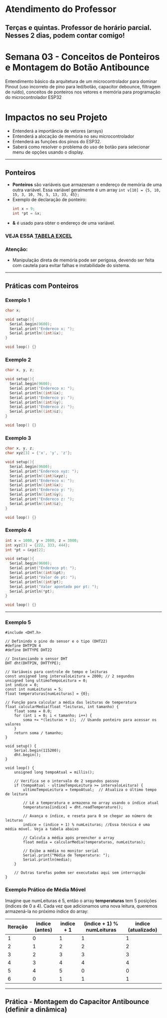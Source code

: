 # Atendimento do Professor

## Terças e quintas. Professor de horário parcial. Nesses 2 dias, podem contar comigo!

# Semana 03 - Conceitos de Ponteiros e Montagem do Botão Antibounce

Entendimento básico da arquitetura de um microcontrolador para dominar Pinout (uso incorreto de pino para led/botão, capacitor debounce, filtragem de ruído), conceitos de ponteiros nos vetores e memória para programação do microcontrolador ESP32


# Impactos no seu Projeto

* Entenderá a importância de vetores (arrays)
* Entenderá a alocação de memória no seu microcontrolador
* Entenderá as funções dos pinos do ESP32.  
* Saberá como resolver o problema do uso de botão para selecionar menu de opções usando o display.

---

## Ponteiros
- **Ponteiros** são variáveis que armazenam o endereço de memória de uma outra variável. Essa variável geralmente é um array ```int v[10] = {5, 10, 15, 3, 10, 76, 5, 13, 33, 45};```
- Exemplo de declaração de ponteiro:
  ```cpp
  int x = 9;
  int *pt = &x;
  ```
- **&** é usado para obter o endereço de uma variável.

### VEJA ESSA [TABELA EXCEL](https://docs.google.com/spreadsheets/d/1zgsKqh5UbhyGN3BkQBueWcM0Ubp_ikUC9deWb7eIvBs/edit?usp=sharing)

### Atenção:
- Manipulação direta de memória pode ser perigosa, devendo ser feita com cautela para evitar falhas e instabilidade do sistema.

---

## Práticas com Ponteiros

### Exemplo 1
```cpp
char x;

void setup(){
  Serial.begin(9600);
  Serial.print("Endereco x: ");
  Serial.println((int)&x);
}

void loop() {}
```

### Exemplo 2
```cpp
char x, y, z;

void setup(){
  Serial.begin(9600);
  Serial.print("Endereco x: ");
  Serial.println((int)&x);
  Serial.print("Endereco y: ");
  Serial.println((int)&y);
  Serial.print("Endereco z: ");
  Serial.println((int)&z);
}

void loop() {}
```

### Exemplo 3
```cpp
char x, y, z;
char xyz[3] = {'x', 'y', 'z'};

void setup(){
  Serial.begin(9600);
  Serial.print("Endereco xyz: ");
  Serial.println((int)&xyz);
  Serial.print("Endereco x: ");
  Serial.println((int)&x);
  Serial.print("Endereco y: ");
  Serial.println((int)&y);
  Serial.print("Endereco z: ");
  Serial.println((int)&z);
}

void loop() {}
```

### Exemplo 4
```cpp
int x = 1000, y = 2000, z = 3000;
int xyz[3] = {222, 333, 444};
int *pt = &xyz[2];

void setup(){
  Serial.begin(9600);
  Serial.print("Endereco pt: ");
  Serial.println((int)&pt);
  Serial.print("Valor de pt: ");
  Serial.println((int)pt);
  Serial.print("Valor apontado por pt: ");
  Serial.println(*pt);
}

void loop() {}
```

---

### Exemplo 5

```
#include <DHT.h>

// Definindo o pino do sensor e o tipo (DHT22)
#define DHTPIN 4
#define DHTTYPE DHT22

// Instanciando o sensor DHT
DHT dht(DHTPIN, DHTTYPE);

// Variáveis para controle de tempo e leituras
const unsigned long intervaloLeitura = 2000; // 2 segundos
unsigned long ultimoTempoLeitura = 0;
int indice = 0;
const int numLeituras = 5;
float temperaturas[numLeituras] = {0};

// Função para calcular a média das leituras de temperatura
float calcularMedia(float *leituras, int tamanho) {
    float soma = 0.0;
    for (int i = 0; i < tamanho; i++) {
        soma += *(leituras + i);  // Usando ponteiro para acessar os valores
    }
    return soma / tamanho;
}

void setup() {
    Serial.begin(115200);
    dht.begin();
}

void loop() {
    unsigned long tempoAtual = millis();

    // Verifica se o intervalo de 2 segundos passou
    if (tempoAtual - ultimoTempoLeitura >= intervaloLeitura) {
        ultimoTempoLeitura = tempoAtual;  // Atualiza o último tempo de leitura

        // Lê a temperatura e armazena no array usando o índice atual
        temperaturas[indice] = dht.readTemperature();

        // Avança o índice, e reseta para 0 se chegar ao número de leituras
        indice = (indice + 1) % numLeituras; //Essa técnica é uma média móvel. Veja a tabela abaixo

        // Calcula a média após preencher o array
        float media = calcularMedia(temperaturas, numLeituras);

        // Exibe a média no monitor serial
        Serial.print("Média de Temperatura: ");
        Serial.println(media);
    }

    // Outras tarefas podem ser executadas aqui sem interrupção
}
```

### Exemplo Prático de Média Móvel

Imagine que numLeituras é 5, então o array **temperaturas** tem 5 posições (índices de 0 a 4). 
Cada vez que adicionamos uma nova leitura, queremos armazená-la no próximo índice do array:

|Iteração|	indice (antes)	| indice + 1	| (indice + 1) % numLeituras	| indice (atualizado) |
|-|-|-|-|-|
|1	|0	|1	|1	|1|
|2	|1	|2	|2	|2|
|3	|2	|3	|3	|3|
|4	|3	|4	|4	|4|
|5	|4	|5	|0	|0|
|6	|0	|1	|1	|1 |


---

## Prática - Montagem do Capacitor Antibounce (definir a dinâmica)
